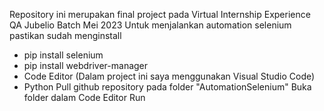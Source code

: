 Repository ini merupakan final project pada Virtual Internship Experience QA Jubelio Batch Mei 2023
Untuk menjalankan automation selenium pastikan sudah menginstall
- pip install selenium
- pip install webdriver-manager
- Code Editor (Dalam project ini saya menggunakan Visual Studio Code)
- Python
Pull github repository pada folder "AutomationSelenium"
Buka folder dalam Code Editor
Run
